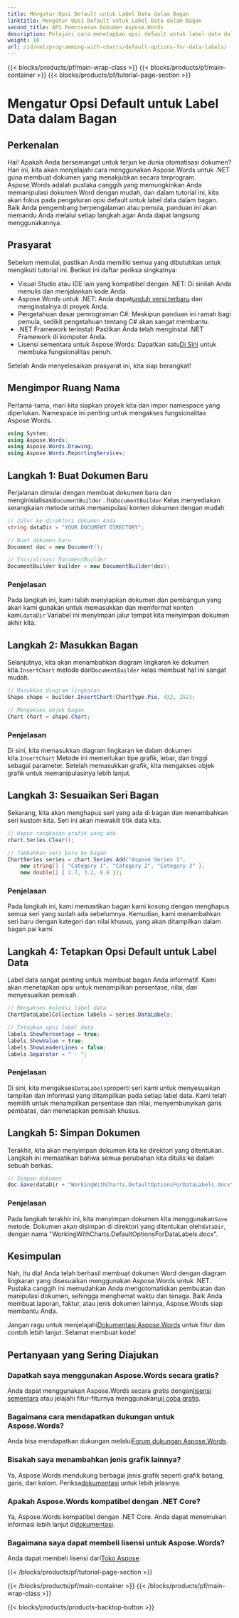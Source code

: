 ```yaml
---
title: Mengatur Opsi Default untuk Label Data dalam Bagan
linktitle: Mengatur Opsi Default untuk Label Data dalam Bagan
second_title: API Pemrosesan Dokumen Aspose.Words
description: Pelajari cara menetapkan opsi default untuk label data dalam bagan menggunakan Aspose.Words untuk .NET. Ikuti panduan langkah demi langkah kami untuk membuat dan menyesuaikan bagan dengan mudah.
weight: 10
url: /id/net/programming-with-charts/default-options-for-data-labels/
---
```


{{< blocks/products/pf/main-wrap-class >}}
{{< blocks/products/pf/main-container >}}
{{< blocks/products/pf/tutorial-page-section >}}

# Mengatur Opsi Default untuk Label Data dalam Bagan

## Perkenalan

Hai! Apakah Anda bersemangat untuk terjun ke dunia otomatisasi dokumen? Hari ini, kita akan menjelajahi cara menggunakan Aspose.Words untuk .NET guna membuat dokumen yang menakjubkan secara terprogram. Aspose.Words adalah pustaka canggih yang memungkinkan Anda memanipulasi dokumen Word dengan mudah, dan dalam tutorial ini, kita akan fokus pada pengaturan opsi default untuk label data dalam bagan. Baik Anda pengembang berpengalaman atau pemula, panduan ini akan memandu Anda melalui setiap langkah agar Anda dapat langsung menggunakannya.

## Prasyarat

Sebelum memulai, pastikan Anda memiliki semua yang dibutuhkan untuk mengikuti tutorial ini. Berikut ini daftar periksa singkatnya:

- Visual Studio atau IDE lain yang kompatibel dengan .NET: Di sinilah Anda menulis dan menjalankan kode Anda.
-  Aspose.Words untuk .NET: Anda dapat[unduh versi terbaru](https://releases.aspose.com/words/net/) dan menginstalnya di proyek Anda.
- Pengetahuan dasar pemrograman C#: Meskipun panduan ini ramah bagi pemula, sedikit pengetahuan tentang C# akan sangat membantu.
- .NET Framework terinstal: Pastikan Anda telah menginstal .NET Framework di komputer Anda.
-  Lisensi sementara untuk Aspose.Words: Dapatkan satu[Di Sini](https://purchase.aspose.com/temporary-license/) untuk membuka fungsionalitas penuh.

Setelah Anda menyelesaikan prasyarat ini, kita siap berangkat!

## Mengimpor Ruang Nama

Pertama-tama, mari kita siapkan proyek kita dan impor namespace yang diperlukan. Namespace ini penting untuk mengakses fungsionalitas Aspose.Words.

```csharp
using System;
using Aspose.Words;
using Aspose.Words.Drawing;
using Aspose.Words.ReportingServices;
```

## Langkah 1: Buat Dokumen Baru


 Perjalanan dimulai dengan membuat dokumen baru dan menginisialisasi`DocumentBuilder` . Itu`DocumentBuilder` Kelas menyediakan serangkaian metode untuk memanipulasi konten dokumen dengan mudah.

```csharp
// Jalur ke direktori dokumen Anda
string dataDir = "YOUR DOCUMENT DIRECTORY";

// Buat dokumen baru
Document doc = new Document();

// Inisialisasi DocumentBuilder
DocumentBuilder builder = new DocumentBuilder(doc);
```

### Penjelasan

 Pada langkah ini, kami telah menyiapkan dokumen dan pembangun yang akan kami gunakan untuk memasukkan dan memformat konten kami.`dataDir` Variabel ini menyimpan jalur tempat kita menyimpan dokumen akhir kita.

## Langkah 2: Masukkan Bagan

 Selanjutnya, kita akan menambahkan diagram lingkaran ke dokumen kita.`InsertChart` metode dari`DocumentBuilder` kelas membuat hal ini sangat mudah.

```csharp
// Masukkan diagram lingkaran
Shape shape = builder.InsertChart(ChartType.Pie, 432, 252);

// Mengakses objek bagan
Chart chart = shape.Chart;
```

### Penjelasan

Di sini, kita memasukkan diagram lingkaran ke dalam dokumen kita.`InsertChart` Metode ini memerlukan tipe grafik, lebar, dan tinggi sebagai parameter. Setelah memasukkan grafik, kita mengakses objek grafik untuk memanipulasinya lebih lanjut.

## Langkah 3: Sesuaikan Seri Bagan

Sekarang, kita akan menghapus seri yang ada di bagan dan menambahkan seri kustom kita. Seri ini akan mewakili titik data kita.

```csharp
// Hapus rangkaian grafik yang ada
chart.Series.Clear();

// Tambahkan seri baru ke bagan
ChartSeries series = chart.Series.Add("Aspose Series 1",
    new string[] { "Category 1", "Category 2", "Category 3" },
    new double[] { 2.7, 3.2, 0.8 });
```

### Penjelasan

Pada langkah ini, kami memastikan bagan kami kosong dengan menghapus semua seri yang sudah ada sebelumnya. Kemudian, kami menambahkan seri baru dengan kategori dan nilai khusus, yang akan ditampilkan dalam bagan pai kami.

## Langkah 4: Tetapkan Opsi Default untuk Label Data

Label data sangat penting untuk membuat bagan Anda informatif. Kami akan menetapkan opsi untuk menampilkan persentase, nilai, dan menyesuaikan pemisah.

```csharp
// Mengakses koleksi label data
ChartDataLabelCollection labels = series.DataLabels;

// Tetapkan opsi label data
labels.ShowPercentage = true;
labels.ShowValue = true;
labels.ShowLeaderLines = false;
labels.Separator = " - ";
```

### Penjelasan

 Di sini, kita mengakses`DataLabels`properti seri kami untuk menyesuaikan tampilan dan informasi yang ditampilkan pada setiap label data. Kami telah memilih untuk menampilkan persentase dan nilai, menyembunyikan garis pembatas, dan menetapkan pemisah khusus.

## Langkah 5: Simpan Dokumen

Terakhir, kita akan menyimpan dokumen kita ke direktori yang ditentukan. Langkah ini memastikan bahwa semua perubahan kita ditulis ke dalam sebuah berkas.

```csharp
// Simpan dokumen
doc.Save(dataDir + "WorkingWithCharts.DefaultOptionsForDataLabels.docx");
```

### Penjelasan

 Pada langkah terakhir ini, kita menyimpan dokumen kita menggunakan`Save` metode. Dokumen akan disimpan di direktori yang ditentukan oleh`dataDir`, dengan nama "WorkingWithCharts.DefaultOptionsForDataLabels.docx".

## Kesimpulan

Nah, itu dia! Anda telah berhasil membuat dokumen Word dengan diagram lingkaran yang disesuaikan menggunakan Aspose.Words untuk .NET. Pustaka canggih ini memudahkan Anda mengotomatiskan pembuatan dan manipulasi dokumen, sehingga menghemat waktu dan tenaga. Baik Anda membuat laporan, faktur, atau jenis dokumen lainnya, Aspose.Words siap membantu Anda.

 Jangan ragu untuk menjelajahi[Dokumentasi Aspose.Words](https://reference.aspose.com/words/net/) untuk fitur dan contoh lebih lanjut. Selamat membuat kode!

## Pertanyaan yang Sering Diajukan

### Dapatkah saya menggunakan Aspose.Words secara gratis?
Anda dapat menggunakan Aspose.Words secara gratis dengan[lisensi sementara](https://purchase.aspose.com/temporary-license/) atau jelajahi fitur-fiturnya menggunakan[uji coba gratis](https://releases.aspose.com/).

### Bagaimana cara mendapatkan dukungan untuk Aspose.Words?
 Anda bisa mendapatkan dukungan melalui[Forum dukungan Aspose.Words](https://forum.aspose.com/c/words/8).

### Bisakah saya menambahkan jenis grafik lainnya?
 Ya, Aspose.Words mendukung berbagai jenis grafik seperti grafik batang, garis, dan kolom. Periksa[dokumentasi](https://reference.aspose.com/words/net/) untuk lebih jelasnya.

### Apakah Aspose.Words kompatibel dengan .NET Core?
 Ya, Aspose.Words kompatibel dengan .NET Core. Anda dapat menemukan informasi lebih lanjut di[dokumentasi](https://reference.aspose.com/words/net/).

### Bagaimana saya dapat membeli lisensi untuk Aspose.Words?
 Anda dapat membeli lisensi dari[Toko Aspose](https://purchase.aspose.com/buy).


{{< /blocks/products/pf/tutorial-page-section >}}

{{< /blocks/products/pf/main-container >}}
{{< /blocks/products/pf/main-wrap-class >}}

{{< blocks/products/products-backtop-button >}}
